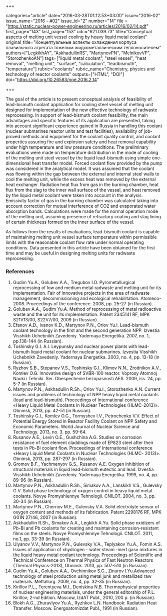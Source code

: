 +++

categories="article"
date="2016-03-28T01:12:53+03:00"
issue="2016-02"
issue_name="2016 - #02"
issue_id="2"
number="14"
file = "https://static.nuclear-power-engineering.ru/articles/2016/02/14.pdf"
first_page="143"
last_page="153"
udc="621.039.73"
title="Conceptual aspects of melting unit vessel cooling by heavy liquid metal coolant"
original_title="Концептуальные аспекты охлаждения корпуса плавильного агрегата тяжелым жидкометаллическим теплоносителем"
authors=["LegkikhAY", "AskhadullinRS", "MartynovPN", "MelnikovVP",
"StorozhenkoAN"]
tags=["liquid metal coolant", "steel vessel", "heat removal", "melting unit", "surface", "calculation", "leadbismuth", "temperature"]
rubric="coolants"
rubric_name="Chemistry, physics and technology of reactor coolants"
outputs=["HTML", "DOI"]
doi="https://doi.org/10.26583/npe.2016.2.14"

+++

The goal of the article is to present conceptual analysis of feasibility of lead-bismuth coolant application for cooling steel vessel of melting unit designed for implementation of the new effective technology of radwaste reprocessing. In support of lead-bismuth coolant feasibility, the main advantages and specific features of its application are presented, taking into account significant experience gained in Russia in handling this coolant (nuclear submarines reactor units and test facilities), availability of job-proved methods and equipment for the coolant quality control, and coolant properties assuring fire and explosion safety and heat removal capability under high temperature and low pressure conditions. The preliminary evaluations were made on temperature distribution in the mode of cooling of the melting unit steel vessel by the liquid lead-bismuth using simple one-dimensional heat transfer model. Forced coolant flow provided by the pump was considered in the analytical model. It was assumed that the coolant was flowing within the gap between the external and internal steel walls to cool the melting unit, while the excess heat was removed by the external heat exchanger. Radiation heat flux from gas in the burning chamber, heat flux from the slag to the inner wall surface of the vessel, and heat removed by the liquid metal coolant were taken into account in the analysis. Emissivity factor of gas in the burning chamber was calculated taking into account correction for mutual interference of CO2 and evaporated water absorption bands. Calculations were made for the normal operation mode of the melting unit, assuming presence of refractory coating and slag lining of certain thickness formed on the inner surface of the vessel.

As follows from the results of evaluations, lead-bismuth coolant is capable of maintaining melting unit vessel surface temperature within permissible limits with the reasonable coolant flow rate under normal operating conditions. Data presented in this article have been obtained for the first time and may be useful in designing melting units for radwaste reprocessing.

### References

1. Gudim Yu.A., Golubev A.A., Tregubov I.O. Pyrometallurgical reprocessing of low and medium metal radwaste and melting unit for its implementation. Fair of innovative projects in the area of radwaste management, decommissioning and ecological rehabilitation. Atomeco-2008. Proceedings of the conference. 2008, pp. 25-27 (in Russian).
2. Golubev A.A., Gudim Yu.A. Method of reprocessing of metal radioactive waste and the unit for its implementation. Patent 2345141 RF, MPK S21V13/00, S22V7/00, 2009 (in Russian).
3. Efanov A.D., Ivanov K.D., Martynov P.N., Orlov Yu.I. Lead-bismuth coolant technology in the first and the second generation NPP. Izvestia Visshikh Uchebnikh Zavedeniy. Yadernaya Energetika. 2007, no. 1, pp.138-144 (in Russian).
4. Toshinsky G.I. A.I. Leypunsky and nuclear power plants with lead-bismuth liquid metal coolant for nuclear submarines. Izvestia Visshikh Uchebnikh Zavedeniy. Yadernaya Energetika. 2003, no. 4, pp. 13-18 (in Russian).
5. Ryzhov S.B., Stepanov V.S., Toshinsky G.I., Klimov N.N., Zrodnikov A.V., Komlev O.G. Innovative design of SVBR-100 reactor. Voprosy Atomnoj Nauki i Tehniki. Ser. Obespechenie bezopasnosti AES. 2009, iss. 24, pp. 5-7 (in Russian).
6. Martynov P.N., Askhadullin R.Sh., Orlov Yu.I., Storozhenko A.N. Current issues and problems of technology of NPP heavy liquid metal coolants (lead and lead-bismuth). Proceedings of International conference «Heavy Liquid Metal Coolants in Nuclear Technologies (HLMC-2013)». Obninsk, 2013, pp. 42-51 (in Russian).
7. Toshinsky G.I., Komlev O.G., Tormyshev I.V., Petrochenko V.V. Effect of Potential Energy Stored in Reactor Facility Coolant on NPP Safety and Economic Parameters. World Journal of Nuclear Science and Technology. 2013, no. 3. pp. 59-64.
8. Rusanov A.E., Levin O.E., Gushchina A.G. Studies on corrosion resistance of fuel element claddings made of EP823 steel after their tests in Pb-Bi coolant flow. Proceedings of International conference «Heavy Liquid Metal Coolants in Nuclear Technologies (HLMC- 2013)». Obninsk, 2013, pp. 287-297 (in Russian).
9. Gromov B.F., Yachmenyov G.S., Rusanov A.E. Oxygen inhibition of structural materials in liquid lead-bismuth eutectic and lead. Izvestia Visshikh Uchebnikh Zavedeniy. Yadernaya Energetika. 1999, no. 4, pp. 89-96 (in Russian).
10. Martynov P.N., Askhadullin R.Sh., Simakov A.A., Lanskikh V.S., Gulevsky G.V. Solid phase technology of oxygen control in heavy liquid metal coolants. Novye Promyshlennye Tehnologii. CNILOT. 2004, no. 3, pp. 30-34 (in Russian).
11. Martynov P.N., Chernov M.E., Gulevsky V.A. Solid electrolyte sensor of oxygen content and methods of its fabrication. Patent 2298176 RF, MPK G01N 27/46, 2007 (in Russian).
12. Askhadullin R.Sh., Simakov A.A., Legkikh A.Yu. Solid phase oxidizers of Pb-Bi and Pb coolants for creating and maintaining corrosion-resistant films on the steels. Novye Promyshlennye Tehnologii. CNILOT. 2011, no.1, pp. 33-39 (in Russian).
13. Ulyanov V.V., Martynov P.N., Gulevsky V.A., Teplyakov Yu.A., Fomin A.S. Issues of application of «hydrogen - water steam -inert gas» mixtures in the liquid heavy metal coolant technology. Proceedings of Scientific and Technical Conference on Thermal Physics of Fast Neutron Reactors (Thermal Physics-2013), Obninsk. 2013, pp. 507-510 (in Russian).
14. Gudim Yu.A., Golubev A.A., Ovchinnikov S.G., Zinurov I.Yu.Advanced technology of steel production using metal junk and metallized raw materials. Mettallurg. 2009, no. 4, pp. 32-35 (in Russian).
15. Kirillov P.L., Terentyeva M.I., Deniskina N.B. Thermophysical properties of nuclear engineering materials, under the general editorship of P.L. Kirillov; 2-nd Edition. Moscow, IzdAT Publ., 2010, 200 p. (in Russian).
16. Blokh A.G., Zhuravlyov Yu.A., Ryzhkov L.N. Handbook: Radiation Heat Ttransfer. Moscow. Energoatomizdat Publ., 1991 (in Russian).